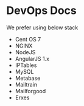 # DevOps Docs


We prefer using below stack

- Cent OS 7
- NGINX
- NodeJS
- AngularJS 1.x
- IPTables
- MySQL
- Metabase
- Mailtrain
- Mailforgood
- Erxes

